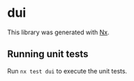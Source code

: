 # dui

This library was generated with [Nx](https://nx.dev).

## Running unit tests

Run `nx test dui` to execute the unit tests.
